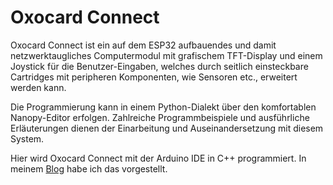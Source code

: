 # Oxocard Connect

Oxocard Connect ist ein auf dem ESP32 aufbauendes und damit netzwerktaugliches Computermodul mit grafischem TFT-Display 
und einem Joystick für die Benutzer-Eingaben,  welches durch seitlich einsteckbare Cartridges mit peripheren Komponenten, 
wie Sensoren etc., erweitert werden kann.

Die Programmierung kann in einem Python-Dialekt über den komfortablen Nanopy-Editor erfolgen. 
Zahlreiche Programmbeispiele und ausführliche Erläuterungen dienen der Einarbeitung und Auseinandersetzung mit diesem System.

Hier wird Oxocard Connect mit der Arduino IDE in C++ programmiert. 
In meinem [Blog](https://ckblog2016.net/2023/11/27/oxocard-connect/) habe ich das vorgestellt.
